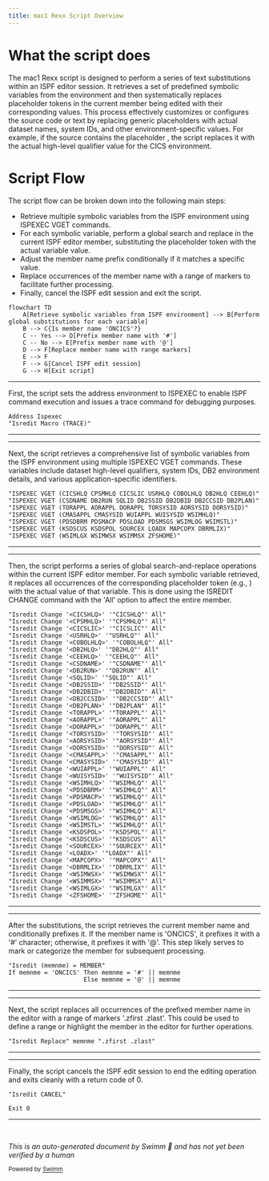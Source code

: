 ```yaml
---
title: mac1 Rexx Script Overview
---
```

# What the script does

The mac1 Rexx script is designed to perform a series of text substitutions within an ISPF editor session. It retrieves a set of predefined symbolic variables from the environment and then systematically replaces placeholder tokens in the current member being edited with their corresponding values. This process effectively customizes or configures the source code or text by replacing generic placeholders with actual dataset names, system IDs, and other environment-specific values. For example, if the source contains the placeholder <CICSHLQ>, the script replaces it with the actual high-level qualifier value for the CICS environment.

# Script Flow

The script flow can be broken down into the following main steps:

- Retrieve multiple symbolic variables from the ISPF environment using ISPEXEC VGET commands.
- For each symbolic variable, perform a global search and replace in the current ISPF editor member, substituting the placeholder token with the actual variable value.
- Adjust the member name prefix conditionally if it matches a specific value.
- Replace occurrences of the member name with a range of markers to facilitate further processing.
- Finally, cancel the ISPF edit session and exit the script.

```mermaid
flowchart TD
    A[Retrieve symbolic variables from ISPF environment] --> B[Perform global substitutions for each variable]
    B --> C{Is member name 'ONCICS'?}
    C -- Yes --> D[Prefix member name with '#']
    C -- No --> E[Prefix member name with '@']
    D --> F[Replace member name with range markers]
    E --> F
    F --> G[Cancel ISPF edit session]
    G --> H[Exit script]
```

<SwmSnippet path="/base/exec/mac1.rexx" line="6">

---

First, the script sets the address environment to ISPEXEC to enable ISPF command execution and issues a trace command for debugging purposes.

```rexx
Address Ispexec
"Isredit Macro (TRACE)"

```

---

</SwmSnippet>

<SwmSnippet path="/base/exec/mac1.rexx" line="9">

---

Next, the script retrieves a comprehensive list of symbolic variables from the ISPF environment using multiple ISPEXEC VGET commands. These variables include dataset high-level qualifiers, system IDs, DB2 environment details, and various application-specific identifiers.

```rexx
"ISPEXEC VGET (CICSHLQ CPSMHLQ CICSLIC USRHLQ COBOLHLQ DB2HLQ CEEHLQ)"
"ISPEXEC VGET (CSDNAME DB2RUN SQLID DB2SSID DB2DBID DB2CCSID DB2PLAN)"
"ISPEXEC VGET (TORAPPL AORAPPL DORAPPL TORSYSID AORSYSID DORSYSID)"
"ISPEXEC VGET (CMASAPPL CMASYSID WUIAPPL WUISYSID WSIMHLQ)"
"ISPEXEC VGET (PDSDBRM PDSMACP PDSLOAD PDSMSGS WSIMLOG WSIMSTL)"
"ISPEXEC VGET (KSDSCUS KSDSPOL SOURCEX LOADX MAPCOPX DBRMLIX)"
"ISPEXEC VGET (WSIMLGX WSIMWSX WSIMMSX ZFSHOME)"
```

---

</SwmSnippet>

<SwmSnippet path="/base/exec/mac1.rexx" line="16">

---

Then, the script performs a series of global search-and-replace operations within the current ISPF editor member. For each symbolic variable retrieved, it replaces all occurrences of the corresponding placeholder token (e.g., <CICSHLQ>) with the actual value of that variable. This is done using the ISREDIT CHANGE command with the 'All' option to affect the entire member.

```rexx
"Isredit Change '<CICSHLQ>' '"CICSHLQ"' All"
"Isredit Change '<CPSMHLQ>' '"CPSMHLQ"' All"
"Isredit Change '<CICSLIC>' '"CICSLIC"' All"
"Isredit Change '<USRHLQ>' '"USRHLQ"' All"
"Isredit Change '<COBOLHLQ>' '"COBOLHLQ"' All"
"Isredit Change '<DB2HLQ>' '"DB2HLQ"' All"
"Isredit Change '<CEEHLQ>' '"CEEHLQ"' All"
"Isredit Change '<CSDNAME>' '"CSDNAME"' All"
"Isredit Change '<DB2RUN>' '"DB2RUN"' All"
"Isredit Change '<SQLID>' '"SQLID"' All"
"Isredit Change '<DB2SSID>' '"DB2SSID"' All"
"Isredit Change '<DB2DBID>' '"DB2DBID"' All"
"Isredit Change '<DB2CCSID>' '"DB2CCSID"' All"
"Isredit Change '<DB2PLAN>' '"DB2PLAN"' All"
"Isredit Change '<TORAPPL>' '"TORAPPL"' All"
"Isredit Change '<AORAPPL>' '"AORAPPL"' All"
"Isredit Change '<DORAPPL>' '"DORAPPL"' All"
"Isredit Change '<TORSYSID>' '"TORSYSID"' All"
"Isredit Change '<AORSYSID>' '"AORSYSID"' All"
"Isredit Change '<DORSYSID>' '"DORSYSID"' All"
"Isredit Change '<CMASAPPL>' '"CMASAPPL"' All"
"Isredit Change '<CMASYSID>' '"CMASYSID"' All"
"Isredit Change '<WUIAPPL>' '"WUIAPPL"' All"
"Isredit Change '<WUISYSID>' '"WUISYSID"' All"
"Isredit Change '<WSIMHLQ>' '"WSIMHLQ"' All"
"Isredit Change '<PDSDBRM>' '"WSIMHLQ"' All"
"Isredit Change '<PDSMACP>' '"WSIMHLQ"' All"
"Isredit Change '<PDSLOAD>' '"WSIMHLQ"' All"
"Isredit Change '<PDSMSGS>' '"WSIMHLQ"' All"
"Isredit Change '<WSIMLOG>' '"WSIMHLQ"' All"
"Isredit Change '<WSIMSTL>' '"WSIMHLQ"' All"
"Isredit Change '<KSDSPOL>' '"KSDSPOL"' All"
"Isredit Change '<KSDSCUS>' '"KSDSCUS"' All"
"Isredit Change '<SOURCEX>' '"SOURCEX"' All"
"Isredit Change '<LOADX>' '"LOADX"' All"
"Isredit Change '<MAPCOPX>' '"MAPCOPX"' All"
"Isredit Change '<DBRMLIX>' '"DBRMLIX"' All"
"Isredit Change '<WSIMWSX>' '"WSIMWSX"' All"
"Isredit Change '<WSIMMSX>' '"WSIMMSX"' All"
"Isredit Change '<WSIMLGX>' '"WSIMLGX"' All"
"Isredit Change '<ZFSHOME>' '"ZFSHOME"' All"
```

---

</SwmSnippet>

<SwmSnippet path="/base/exec/mac1.rexx" line="58">

---

After the substitutions, the script retrieves the current member name and conditionally prefixes it. If the member name is 'ONCICS', it prefixes it with a '#' character; otherwise, it prefixes it with '@'. This step likely serves to mark or categorize the member for subsequent processing.

```rexx
"Isredit (memnme) = MEMBER"
If memnme = 'ONCICS' Then memnme = '#' || memnme
                     Else memnme = '@' || memnme
```

---

</SwmSnippet>

<SwmSnippet path="/base/exec/mac1.rexx" line="61">

---

Next, the script replaces all occurrences of the prefixed member name in the editor with a range of markers '.zfirst .zlast'. This could be used to define a range or highlight the member in the editor for further operations.

```rexx
"Isredit Replace" memnme ".zfirst .zlast"
```

---

</SwmSnippet>

<SwmSnippet path="/base/exec/mac1.rexx" line="62">

---

Finally, the script cancels the ISPF edit session to end the editing operation and exits cleanly with a return code of 0.

```rexx
"Isredit CANCEL"

Exit 0
```

---

</SwmSnippet>

&nbsp;

*This is an auto-generated document by Swimm 🌊 and has not yet been verified by a human*

<SwmMeta version="3.0.0" repo-id="Z2l0aHViJTNBJTNBY2ljcy1nZW5hcHAtZGVtbyUzQSUzQXN3aW1taW8=" repo-name="cics-genapp-demo"><sup>Powered by [Swimm](https://app.swimm.io/)</sup></SwmMeta>
